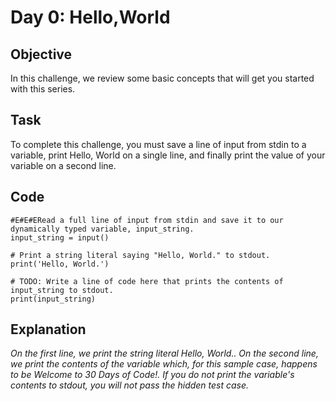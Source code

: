 # Day 0: Hello,World

## Objective
In this challenge, we review some basic concepts that will get you started with this series. 

## Task
To complete this challenge, you must save a line of input from stdin to a variable, print Hello, World on a single line, and finally print the value of your variable on a second line.

## Code
```
#E#E#ERead a full line of input from stdin and save it to our dynamically typed variable, input_string.
input_string = input()

# Print a string literal saying "Hello, World." to stdout.
print('Hello, World.')

# TODO: Write a line of code here that prints the contents of input_string to stdout.
print(input_string)
```
## Explanation
*On the first line, we print the string literal Hello, World.. On the second line, we print the contents of the variable which, for this sample case, happens to be Welcome to 30 Days of Code!. If you do not print the variable's contents to stdout, you will not pass the hidden test case.* 

